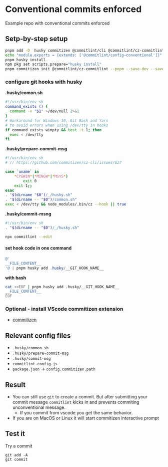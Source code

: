 # Conventional commits enforced

Example repo with conventional commits enforced

## Setp-by-step setup

```bash
pnpm add -D  husky commitizen @commitlint/cli @commitlint/cz-commitlint @commitlint/config-conventional
echo "module.exports = {extends: ['@commitlint/config-conventional']}" > commitlint.config.js
pnpm husky install
npm pkg set scripts.prepare="husky install"
pnpm commitizen init @commitlint/cz-commitlint --pnpm --save-dev --save-exact
```

### configure git hooks with husky

**.husky/comon.sh**

```sh
#!/usr/bin/env sh
command_exists () {
  command -v "$1" >/dev/null 2>&1
}
# Workaround for Windows 10, Git Bash and Yarn
# to avoid errors when using /dev/tty in hooks
if command_exists winpty && test -t 1; then
  exec < /dev/tty
fi
```

**.husky/prepare-commit-msg**

```sh
#!/usr/bin/env sh
# // https://github.com/commitizen/cz-cli/issues/627

case `uname` in
    *CYGWIN*|*MINGW*|*MSYS*)
        exit 0
    exit 1;;
esac
. "$(dirname "$0")/_/husky.sh"
. "$(dirname -- "$0")/common.sh"
exec < /dev/tty && node_modules/.bin/cz --hook || true
```

**.husky/commit-msng**

```sh
#!/usr/bin/env sh
. "$(dirname -- "$0")/_/husky.sh"

npx commitlint --edit
```

#### set hook code in one command

```powershell
@'
__FILE_CONTENT__
'@ | pnpm husky add .husky/__GIT_HOOK_NAME__
```

**with bash**

```bash
cat <<EOF | pnpm husky add .husky/__GIT_HOOK_NAME__
__FILE_CONTENT__
EOF
```

### Optional - install VScode commitizen extension

- [commitizen](https://marketplace.visualstudio.com/items?itemName=KnisterPeter.vscode-commitizen)

## Relevant config files

- `.husky/common.sh`
- `.husky/prepare-commit-msg`
- `.husky/commit-msg`
- `commitlint.config.js`
- `package.json` -> `config.commitizen.path`

## Result

- You can still use `git` to create a commit. But after submitting your commit message `commitlint` kicks in and prevents commiting unconventional message.
  - If you commit from vscode you get the same behavior.
- If you are on MacOS or Linux it will start commitizen interactive prompt

## Test it

Try a commit

```
git add -A
git commit
```
